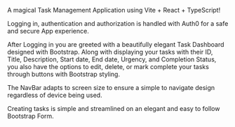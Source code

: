 A magical Task Management Application using Vite + React + TypeScript!

Logging in, authentication and authorization is handled with Auth0 for a safe and secure App experience.

After Logging in you are greeted with a beautifully elegant Task Dashboard designed with Bootstrap. 
Along with displaying your tasks with their ID, Title, Description, Start date, End date, Urgency, and Completion Status, you also have the options to edit, delete, or mark complete your tasks through buttons 
  with Bootstrap styling.

The NavBar adapts to screen size to ensure a simple to navigate design regardless of device being used.

Creating tasks is simple and streamlined on an elegant and easy to follow Bootstrap Form. 
